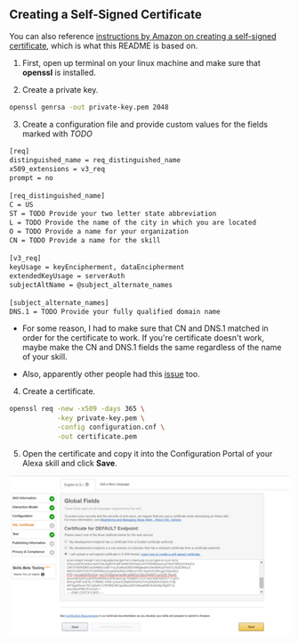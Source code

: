 ## Creating a Self-Signed Certificate

You can also reference [instructions by Amazon on creating a self-signed
certificate](https://developer.amazon.com/public/solutions/alexa/alexa-skills-kit/docs/testing-an-alexa-skill#create-a-private-key-and-self-signed-certificate-for-testing),
which is what this README is based on.

1. First, open up terminal on your linux machine and make sure that
**openssl** is installed.

2. Create a private key.
```bash
openssl genrsa -out private-key.pem 2048
```

3. Create a configuration file and provide custom values for the fields
marked with *TODO*
```
[req]
distinguished_name = req_distinguished_name
x509_extensions = v3_req
prompt = no

[req_distinguished_name]
C = US
ST = TODO Provide your two letter state abbreviation
L = TODO Provide the name of the city in which you are located
O = TODO Provide a name for your organization
CN = TODO Provide a name for the skill

[v3_req]
keyUsage = keyEncipherment, dataEncipherment
extendedKeyUsage = serverAuth
subjectAltName = @subject_alternate_names

[subject_alternate_names]
DNS.1 = TODO Provide your fully qualified domain name
```

* For some reason, I had to make sure that CN and DNS.1 matched in order for
the certificate to work. If you're certificate doesn't work, maybe make the CN
and DNS.1 fields the same regardless of the name of your skill.

* Also, apparently other people had this
[issue](https://github.com/sushilks/alexaHarmonyApp/issues/7) too.

4. Create a certificate.
```bash
openssl req -new -x509 -days 365 \
            -key private-key.pem \
            -config configuration.cnf \
            -out certificate.pem
```

5. Open the certificate and copy it into the Configuration Portal of your Alexa
skill and click **Save**.

![ssl certificate](https://github.com/hanstxu/alexa_endpoint_cpp/blob/master/screenshots/ssl_certificate.png)